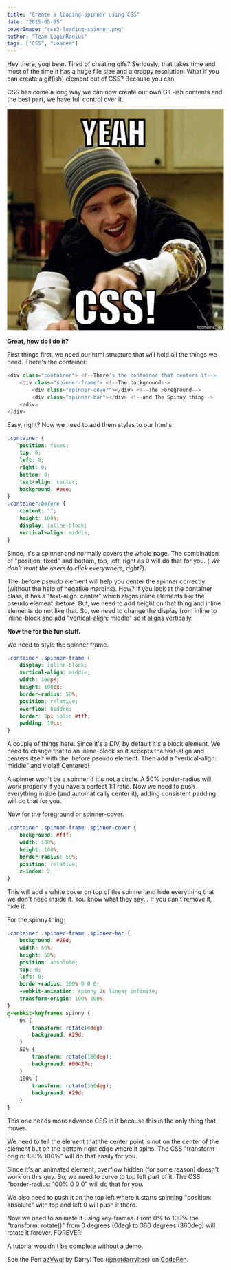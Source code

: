 ```yaml
---
title: "Create a loading spinner using CSS"
date: "2015-05-05"
coverImage: "css3-loading-spinner.png"
author: "Team LoginRadius"
tags: ["CSS", "Loader"]
---
```


Hey there, yogi bear. Tired of creating gifs? Seriously, that takes time and most of the time it has a huge file size and a crappy resolution. What if you can create a gif(ish) element out of CSS? Because you can.

CSS has come a long way we can now create our own GIF-ish contents and the best part, we have full control over it.

![yeah-css](yeah-css.jpg)

**Great, how do I do it?**

First things first, we need our html structure that will hold all the things we need. There's the container:

```js
<div class="container"> <!--There's the container that centers it-->
    <div class="spinner-frame"> <!--The background-->
        <div class="spinner-cover"></div> <!--The Foreground-->
        <div class="spinner-bar"></div> <!--and The Spinny thing-->
    </div>
</div>
```
  
Easy, right? Now we need to add them styles to our html's.

```css
.container {
    position: fixed;
    top: 0;
    left: 0;
    right: 0;
    bottom: 0;
    text-align: center;
    background: #eee;
}
.container:before {
    content: "";
    height: 100%;
    display: inline-block;
    vertical-align: middle;
}
```
  
Since, it's a spinner and normally covers the whole page. The combination of "position: fixed" and bottom, top, left, right as 0 will do that for you. ( _We don't want the users to click everywhere, right?_).

The :before pseudo element will help you center the spinner correctly (without the help of negative margins). How? If you look at the container class, it has a "text-align: center" which aligns inline elements like the pseudo element :before. But, we need to add height on that thing and inline elements do not like that. So, we need to change the display from inline to inline-block and add "vertical-align: middle" so it aligns vertically.

**Now the for the fun stuff.**

We need to style the spinner frame.

```css
.container .spinner-frame {
    display: inline-block;
    vertical-align: middle;
    width: 100px;
    height: 100px;
    border-radius: 50%;
    position: relative;
    overflow: hidden;
    border: 5px solid #fff;
    padding: 10px;
}
```
A couple of things here. Since it's a DIV, by default it's a block element. We need to change that to an inline-block so it accepts the text-align and centers itself with the :before pseudo element. Then add a "vertical-align: middle" and viola!! Centered!

A spinner won't be a spinner if it's not a circle. A 50% border-radius will work properly if you have a perfect 1:1 ratio. Now we need to push everything inside (and automatically center it), adding consistent padding will do that for you.

Now for the foreground or spinner-cover.

```css
.container .spinner-frame .spinner-cover {
    background: #fff;
    width: 100%;
    height: 100%;
    border-radius: 50%;
    position: relative;
    z-index: 2;
}
```
  
This will add a white cover on top of the spinner and hide everything that we don't need inside it. You know what they say... If you can't remove it, hide it.

For the spinny thing:

```css
.container .spinner-frame .spinner-bar {
    background: #29d;
    width: 50%;
    height: 50%;
    position: absolute;
    top: 0;
    left: 0;
    border-radius: 100% 0 0 0;
    -webkit-animation: spinny 2s linear infinite;
    transform-origin: 100% 100%;
}
@-webkit-keyframes spinny {
    0% {
        transform: rotate(0deg);
        background: #29d;
    }
    50% {
        transform: rotate(180deg);
        background: #00427c;
    }
    100% {
        transform: rotate(360deg);
        background: #29d;
    }
}
```
  
This one needs more advance CSS in it because this is the only thing that moves.

We need to tell the element that the center point is not on the center of the element but on the bottom right edge where it spins. The CSS "transform-origin: 100% 100%" will do that easily for you.

Since it's an animated element, overflow hidden (for some reason) doesn't work on this guy. So, we need to curve to top left part of it. The CSS "border-radius: 100% 0 0 0" will do that for you.

We also need to push it on the top left where it starts spinning "position: absolute" with top and left 0 will push it there.

Now we need to animate it using key-frames. From 0% to 100% the "transform: rotate()" from 0 degrees (0deg) to 360 degrees (360deg) will rotate it forever. FOREVER!

A tutorial wouldn't be complete without a demo.

See the Pen [azVwqj](http://codepen.io/notdarryltec/pen/azVwqj/) by Darryl Tec ([@notdarryltec](http://codepen.io/notdarryltec)) on [CodePen](http://codepen.io).
